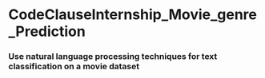 # CodeClauseInternship_Movie_genre_Prediction

### Use natural language processing techniques for text classification on a movie dataset
